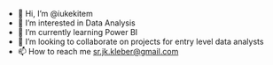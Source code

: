 - 👋 Hi, I’m @iukekitem
- 👀 I’m interested in Data Analysis 
- 🌱 I’m currently learning Power BI
- 💞️ I’m looking to collaborate on projects for entry level data analysts 
- 📫 How to reach me sr.jk.kleber@gmail.com

<!---
iukekitem/iukekitem is a ✨ special ✨ repository because its `README.md` (this file) appears on your GitHub profile.
You can click the Preview link to take a look at your changes.
--->
